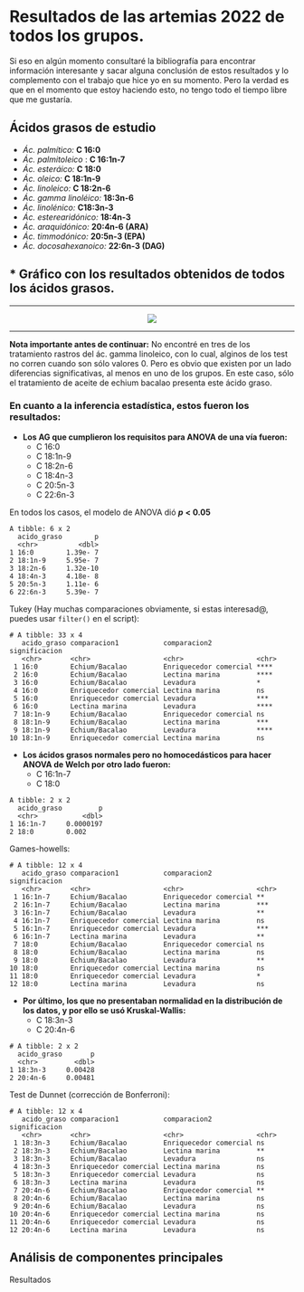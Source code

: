 # **Resultados de las artemias 2022 de todos los grupos.**

Si eso en algún momento consultaré la bibliografía para encontrar información interesante y sacar alguna conclusión de estos resultados y lo complemento con el trabajo que hice yo en su momento. Pero la verdad es que en el momento que estoy haciendo esto, no tengo todo el tiempo libre que me gustaría.

## Ácidos grasos de estudio

* *Ác. palmítico:* **C 16:0**
* *Ác. palmitoleico* : **C 16:1n-7**
* *Ác. esteráico:* **C 18:0**
* *Ác. oleico:* **C 18:1n-9**
* *Ác. linoleico:* **C 18:2n-6**
* *Ác. gamma linoléico:* **18:3n-6**
* *Ác. linolénico:* **C18:3n-3**
* *Ác. esterearidónico:* **18:4n-3**
* *Ác. araquidónico:* **20:4n-6 (ARA)**
* *Ác. timmodónico:* **20:5n-3 (EPA)**
* *Ác. docosahexanoico:* **22:6n-3 (DAG)**
## * Gráfico con los resultados obtenidos de todos los ácidos grasos.
---

<p align="center">
  <img src="https://github.com/Juankkar/cuarto_carrera/blob/main/FAA/artemias_sripts_datos/artemias_2022/artemias_2022.png">
</p>

---

**Nota importante antes de continuar:** No encontré en tres de los tratamiento rastros del  ác. gamma linoleico, con lo cual, alginos de los test no corren cuando son sólo valores 0. Pero es obvio que existen por un lado diferencias significativas, al menos en uno de los grupos. En este caso, sólo el tratamiento de aceite de echium bacalao presenta este ácido graso.  

### **En cuanto a la inferencia estadística, estos fueron los resultados:**

* **Los AG que cumplieron los requisitos para ANOVA de una vía fueron:**
  - C 16:0 
  - C 18:1n-9
  - C 18:2n-6
  - C 18:4n-3
  - C 20:5n-3
  - C 22:6n-3 
  
En todos los casos, el modelo de ANOVA dió ***p*** **< 0.05**

```
A tibble: 6 x 2
  acido_graso        p
  <chr>          <dbl>
1 16:0        1.39e- 7
2 18:1n-9     5.95e- 7
3 18:2n-6     1.32e-10
4 18:4n-3     4.18e- 8
5 20:5n-3     1.11e- 6
6 22:6n-3     5.39e- 7
```

Tukey (Hay muchas comparaciones obviamente, si estas interesad@, puedes usar ```filter()``` en el script):

```
# A tibble: 33 x 4
   acido_graso comparacion1           comparacion2           significacion
   <chr>       <chr>                  <chr>                  <chr>        
 1 16:0        Echium/Bacalao         Enriquecedor comercial ****         
 2 16:0        Echium/Bacalao         Lectina marina         ****         
 3 16:0        Echium/Bacalao         Levadura               *            
 4 16:0        Enriquecedor comercial Lectina marina         ns           
 5 16:0        Enriquecedor comercial Levadura               ***          
 6 16:0        Lectina marina         Levadura               ****         
 7 18:1n-9     Echium/Bacalao         Enriquecedor comercial ns           
 8 18:1n-9     Echium/Bacalao         Lectina marina         ***          
 9 18:1n-9     Echium/Bacalao         Levadura               ****         
10 18:1n-9     Enriquecedor comercial Lectina marina         ns     
```
* **Los ácidos grasos normales pero no homocedásticos para hacer ANOVA de Welch por otro lado fueron:**
  - C 16:1n-7
  - C 18:0
  
```
A tibble: 2 x 2
  acido_graso         p
  <chr>           <dbl>
1 16:1n-7     0.0000197
2 18:0        0.002  
```

Games-howells:

```
# A tibble: 12 x 4
   acido_graso comparacion1           comparacion2           significacion
   <chr>       <chr>                  <chr>                  <chr>        
 1 16:1n-7     Echium/Bacalao         Enriquecedor comercial **           
 2 16:1n-7     Echium/Bacalao         Lectina marina         ***          
 3 16:1n-7     Echium/Bacalao         Levadura               **           
 4 16:1n-7     Enriquecedor comercial Lectina marina         ns           
 5 16:1n-7     Enriquecedor comercial Levadura               ***          
 6 16:1n-7     Lectina marina         Levadura               **           
 7 18:0        Echium/Bacalao         Enriquecedor comercial ns           
 8 18:0        Echium/Bacalao         Lectina marina         ns           
 9 18:0        Echium/Bacalao         Levadura               **           
10 18:0        Enriquecedor comercial Lectina marina         ns           
11 18:0        Enriquecedor comercial Levadura               *            
12 18:0        Lectina marina         Levadura               ns   
```

* **Por último, los que no presentaban normalidad en la distribución de los datos, y por ello se usó Kruskal-Wallis:**
  - C 18:3n-3
  - C 20:4n-6

```
# A tibble: 2 x 2
  acido_graso       p
  <chr>         <dbl>
1 18:3n-3     0.00428
2 20:4n-6     0.00481
```

Test de Dunnet (corrección de Bonferroni):

```
# A tibble: 12 x 4
   acido_graso comparacion1           comparacion2           significacion
   <chr>       <chr>                  <chr>                  <chr>        
 1 18:3n-3     Echium/Bacalao         Enriquecedor comercial ns           
 2 18:3n-3     Echium/Bacalao         Lectina marina         **           
 3 18:3n-3     Echium/Bacalao         Levadura               ns           
 4 18:3n-3     Enriquecedor comercial Lectina marina         ns           
 5 18:3n-3     Enriquecedor comercial Levadura               ns           
 6 18:3n-3     Lectina marina         Levadura               ns           
 7 20:4n-6     Echium/Bacalao         Enriquecedor comercial **           
 8 20:4n-6     Echium/Bacalao         Lectina marina         ns           
 9 20:4n-6     Echium/Bacalao         Levadura               ns           
10 20:4n-6     Enriquecedor comercial Lectina marina         ns           
11 20:4n-6     Enriquecedor comercial Levadura               ns           
12 20:4n-6     Lectina marina         Levadura               ns    
```

## **Análisis de componentes principales**

Resultados
